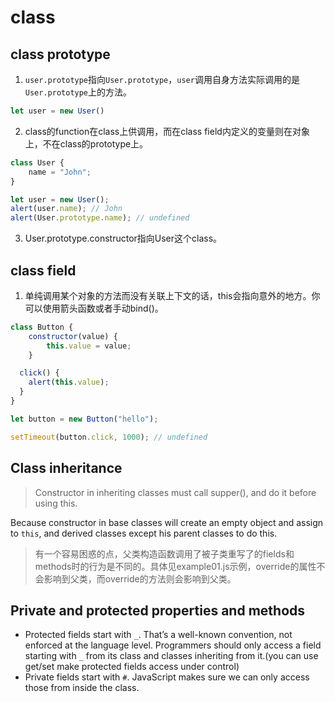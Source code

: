 # class

## class prototype

1. `user.prototype`指向`User.prototype`，`user`调用自身方法实际调用的是`User.prototype`上的方法。

```javascript
let user = new User()
```

2. class的function在class上供调用，而在class field内定义的变量则在对象上，不在class的prototype上。

```javascript
class User {
    name = "John";
}

let user = new User();
alert(user.name); // John
alert(User.prototype.name); // undefined
```

3. User.prototype.constructor指向User这个class。

## class field

1. 单纯调用某个对象的方法而没有关联上下文的话，this会指向意外的地方。你可以使用箭头函数或者手动bind()。

```javascript
class Button {
    constructor(value) {
        this.value = value;
    }

  click() {
    alert(this.value);
  }
}

let button = new Button("hello");

setTimeout(button.click, 1000); // undefined
```

## Class inheritance

> Constructor in inheriting classes must call supper(), and do it before using this.

Because constructor in base classes will create an empty object and assign to `this`, and derived classes except his
parent classes to do this.

> 有一个容易困惑的点，父类构造函数调用了被子类重写了的fields和methods时的行为是不同的。具体见example01.js示例，override的属性不会影响到父类，而override的方法则会影响到父类。

## Private and protected properties and methods

- Protected fields start with `_`. That’s a well-known convention, not enforced at the language level. Programmers
  should only access a field starting with `_` from its class and classes inheriting from it.(you can use get/set make
  protected fields access under control)
- Private fields start with `#`. JavaScript makes sure we can only access those from inside the class.


